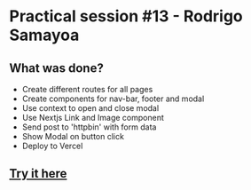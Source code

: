 # Practical session #13 - Rodrigo Samayoa

## What was done?

- Create different routes for all pages
- Create components for nav-bar, footer and modal
- Use context to open and close modal
- Use Nextjs Link and Image component
- Send post to 'httpbin' with form data
- Show Modal on button click
- Deploy to Vercel

## [Try it here](https://second-assignment-rho.vercel.app)
